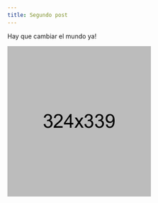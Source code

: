 ```yaml
---
title: Segundo post
---
```


Hay que cambiar el mundo ya!

![second post](/images/uploads/fag-img.png "A world to embrace")
